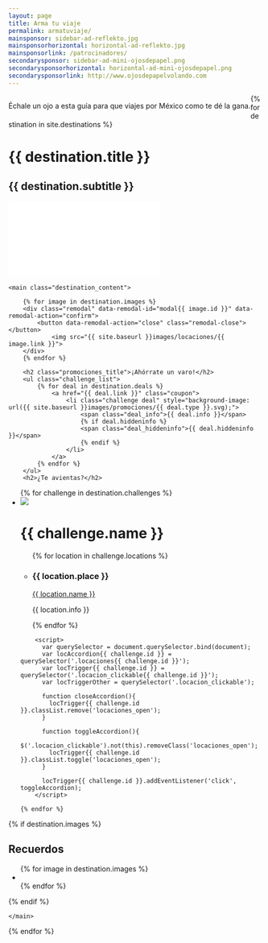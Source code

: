 ```yaml
---
layout: page
title: Arma tu viaje
permalink: armatuviaje/
mainsponsor: sidebar-ad-reflekto.jpg
mainsponsorhorizontal: horizontal-ad-reflekto.jpg
mainsponsorlink: /patrocinadores/
secondarysponsor: sidebar-ad-mini-ojosdepapel.png
secondarysponsorhorizontal: horizontal-ad-mini-ojosdepapel.png
secondarysponsorlink: http://www.ojosdepapelvolando.com
---
```


<p style="float:left;">Échale un ojo a esta guía para que viajes por México como te dé la gana.</p>
{% for destination in site.destinations %}
 
<div class="destination">
	<h1>{{ destination.title }}</h1>
	<h2>{{ destination.subtitle }}</h2>
	<div class="main_video">
		<iframe src="{{ destination.video }}" frameborder="0" allowfullscreen></iframe>
	</div>

	<main class="destination_content"> 

		{% for image in destination.images %}
		<div class="remodal" data-remodal-id="modal{{ image.id }}" data-remodal-action="confirm">
			<button data-remodal-action="close" class="remodal-close"></button>
				<img src="{{ site.baseurl }}images/locaciones/{{ image.link }}">
		</div>
		{% endfor %}

		<h2 class="promociones_title">¡Ahórrate un varo!</h2>
		<ul class="challenge_list">
		    {% for deal in destination.deals %}
				<a href="{{ deal.link }}" class="coupon">
					<li class="challenge deal" style="background-image: url({{ site.baseurl }}images/promociones/{{ deal.type }}.svg);">
						<span class="deal_info">{{ deal.info }}</span>
						{% if deal.hiddeninfo %}
						<span class="deal_hiddeninfo">{{ deal.hiddeninfo }}</span>
						{% endif %}
					</li>
				</a>
			{% endfor %}
		</ul>
		<h2>¿Te avientas?</h2>
<ul class="retos">
	{% for challenge in destination.challenges %}
		<li class="locacion_clickable locacion_clickable{{ challenge.id }}" style="background-image: url({{ site.baseurl }}images/retos/{{ challenge.image }})">
			<img class="reto_icon" src="{{ site.baseurl }}images/retos/{{ challenge.icon }}">
		    <h1 class="challenge_title">{{ challenge.name }}</h1>
		    <ul class="locaciones locaciones{{ challenge.id }}">
		    	{% for location in challenge.locations %}
		    	<li>
		    		<h3 class="challenge_title">{{ location.place }}</h3>
			    		<a href="{{ location.link }}" target="_blank">{{ location.name }}</a>
			    		<p>{{ location.info }}</p>
		    	</li>
		    	{% endfor %}
		    </ul>
		</li>

		<script>
		  var querySelector = document.querySelector.bind(document);
		  var locAccordion{{ challenge.id }} = querySelector('.locaciones{{ challenge.id }}');
		  var locTrigger{{ challenge.id }} = querySelector('.locacion_clickable{{ challenge.id }}');
		  var locTriggerOther = querySelector('.locacion_clickable');

		  function closeAccordion(){
		    locTrigger{{ challenge.id }}.classList.remove('locaciones_open');
		  }

		  function toggleAccordion(){
		  	$('.locacion_clickable').not(this).removeClass('locaciones_open'); 
		    locTrigger{{ challenge.id }}.classList.toggle('locaciones_open');
		  }

		  locTrigger{{ challenge.id }}.addEventListener('click', toggleAccordion);
		</script>

	{% endfor %}
</ul>
		{% if destination.images %}
		<h2>Recuerdos</h2>
			<ul class="destination_gallery">
				{% for image in destination.images %}
				<a data-remodal-target="modal{{ image.id }}">
					<li style="background-image: url({{ site.baseurl }}images/locaciones/{{ image.link }});"></li>
				</a>
				{% endfor %}
			</ul>
		{% endif %}

	</main>

</div>
{% endfor %}